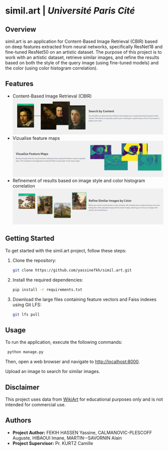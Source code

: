 # simil.art | _Université Paris Cité_

## Overview

simil.art is an application for Content-Based Image Retrieval (CBIR) based on deep features extracted from neural networks, specifically ResNet18 and fine-tuned ResNet50 on an artistic dataset. The purpose of this project is to work with an artistic dataset, retrieve similar images, and refine the results based on both the style of the query image (using fine-tuned models) and the color (using color histogram correlation).

## Features

- Content-Based Image Retrieval (CBIR)
  ![Description of the CBIR feature](similart_app/core_interface/static/images/readmeimg1.png)
- Vizualise feature maps
  ![Description of the visualization of the featurs maps](similart_app/core_interface/static/images/readmeimg2.png)
- Refinement of results based on image style and color histogram correlation
  ![Description of the refinement based on the color](similart_app/core_interface/static/images/readmeimg3.png)

## Getting Started

To get started with the simil.art project, follow these steps:

1. Clone the repository:

   ```bash
   git clone https://github.com/yassinefkh/simil.art.git
   ```

1. Install the required dependencies:

   ```bash
   pip install -r requirements.txt
   ```

1. Download the large files containing feature vectors and Faiss indexes using Git LFS:

   ```bash
   git lfs pull
   ```

## Usage

To run the application, execute the following commands:

```bash
 python manage.py
```

Then, open a web browser and navigate to [http://localhost:8000](http://localhost:8000).

Upload an image to search for similar images.

## Disclaimer

This project uses data from [WikiArt](https://www.wikiart.org/) for educational purposes only and is not intended for commercial use.

## Authors

- **Project Author:** FEKIH HASSEN Yassine, CALMANOVIC-PLESCOFF Auguste, HIBAOUI Imane, MARTIN--SAVORNIN Alain
- **Project Supervisor:** Pr. KURTZ Camille
